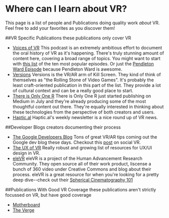 # Where can I learn about VR?
This page is a list of people and Publications doing quality work _about_ VR. Feel
free to add your favorites as you discover them!

##VR Specific Publications
these publications only cover VR

* [Voices of VR](http://voicesofvr.com/)
  This podcast is an extremely ambitious effort to document the oral history of VR
  as it's happening. There's truly stunning amount of content here, covering a broad
  range of topics. You might want to start with [this list](http://voicesofvr.com/top-10-voices-of-vr-episodes-to-get-started-into-vr/)
  of the ten most popular episodes. Or just the [Pendleton Ward Episode](http://voicesofvr.com/410-stretching-the-boundaries-of-identity-in-vr-with-pendleton-ward/)
  because Pendleton Ward is awesome.
* [Versions](https://versions.killscreen.com/)
  Versions is the VR/AR arm of Kill Screen. They kind of think of themselves as
  "the Rolling Stone of Video Games". It's probably the least craft-oriented publication
  in this part of the list. They provide a lot of cultural context and can be a really
  good place to start.
* [There is Only One R](https://thereisonlyr.com)
  There is Only One R just started publishing on Medium in July and they're already
  producing some of the most thoughtful content out there. They're equally interested
  in thinking about these technologies from the perspective of both creators and users.
* [Haptic.al](https://haptic.al/)
  Haptic.al's weekly newsletter is a nice round up of VR news.


##Developer Blogs
creators documenting their process
* [The Google Developers Blog](https://developers.googleblog.com/)
  Tons of great VR/AR tips coming out the Google dev blog these days. Checkout this [post](https://developers.googleblog.com/2016/08/daydream-labs-positive-social.html) on social VR.
* [The UX of VR](http://www.uxofvr.com/)
  Really robust and growing list of resources for UX/UI design in VR.
* [eleVR](http://elevr.com/)
  eleVR is a project of the Human Advancement Research Community. They open source
  all of their work product, liscense a bunch of 360 video under Creative Commons and
  blog about their process. eleVR is a great resource for when you're looking for a
  pretty deep dive--check out their [Spherical Cinematography 101](http://elevr.com/vr-editing-scale/)

##Publications With Good VR Coverage
these publications aren't strictly focussed on VR, but have good coverage
* [Motherboard](http://motherboard.vice.com/)
* [The Verge](http://www.theverge.com/label/vr-virtual-reality)
